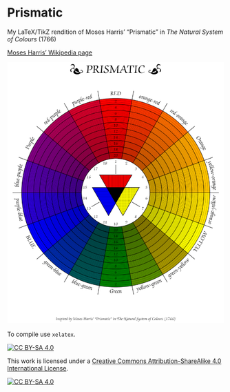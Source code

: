 # Prismatic

My LaTeX/TikZ rendition of Moses Harris’ “Prismatic” in _The Natural System of Colours_ (1766)

[Moses Harris’ Wikipedia page](https://en.wikipedia.org/wiki/Moses_Harris)

![Prismatic](https://github.com/elioa/Prismatic/blob/main/Prismatic.png "Prismatic converted in png")

To compile use `xelatex`.

[![CC BY-SA 4.0][cc-by-sa-shield]][cc-by-sa]

This work is licensed under a
[Creative Commons Attribution-ShareAlike 4.0 International License][cc-by-sa].

[![CC BY-SA 4.0][cc-by-sa-image]][cc-by-sa]

[cc-by-sa]: http://creativecommons.org/licenses/by-sa/4.0/
[cc-by-sa-image]: https://licensebuttons.net/l/by-sa/4.0/88x31.png
[cc-by-sa-shield]: https://img.shields.io/badge/License-CC%20BY--SA%204.0-lightgrey.svg